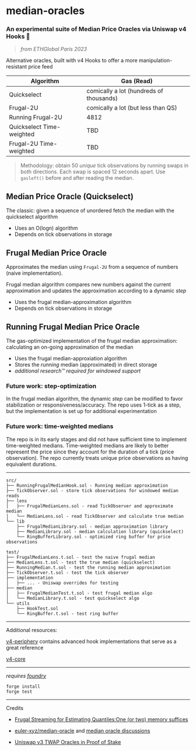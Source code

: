 # median-oracles
### **An experimental suite of Median Price Oracles via Uniswap v4 Hooks 🦄**

> *from ETHGlobal Paris 2023*

Alternative oracles, built with v4 Hooks to offer a more manipulation-resistant price feed

| Algorithm                 | Gas (Read)                              |
|---------------------------|---------------------------------------- |
| Quickselect               | comically a lot (hundreds of thousands) |
| Frugal-2U                 | comically a lot (but less than QS)      |
| Running Frugal-2U         | 4812                                    |
| Quickselect Time-weighted | TBD                                     |
| Frugal-2U Time-weighted   | TBD                                     |

> Methodology: obtain 50 *unique* tick observations by running swaps in both directions. Each swap is spaced 12 seconds apart. Use `gasleft()` before and after reading the median.

## Median Price Oracle (Quickselect)

The classic: given a sequence of unordered fetch the median with the quickselect algorithm

* Uses an O(logn) algorithm
* Depends on tick observations in storage

## Frugal Median Price Oracle

Approximates the median using `Frugal-2U` from a sequence of numbers (naive implementation).

Frugal median algorithm compares new numbers against the current approximation and updates the approximation according to a dynamic *step*

* Uses the frugal median-approximation algorithm
* Depends on tick observations in storage

## Running Frugal Median Price Oracle

The gas-optimized implementation of the frugal median approximation: calculating an on-going approximation of the median

* Uses the frugal median-approxiation algorithm
* Stores the *running* median (approximated) in direct storage
* *additional research™️ required for windowed support* 

### Future work: step-optimization
In the frugal median algorithm, the dynamic *step* can be modified to favor stabilization or responsiveness/accuracy. The repo uses 1-tick as a step, but the implementation is set up for additional experimentation

### Future work: time-weighted medians

The repo is in its early stages and did not have sufficient time to implement time-weighted medians. Time-weighted medians are likely to better represent the price since they account for the duration of a tick (price observation). The repo currently treats unique price observations as having equivalent durations.


---


```
src/
├── RunningFrugalMedianHook.sol - Running median approximation
├── TickObserver.sol - store tick observations for windowed median reads
├── lens
│   ├── FrugalMedianLens.sol - read TickObserver and approximate median
│   └── MedianLens.sol - read TickObserver and calculate true median
└── lib
    ├── FrugalMedianLibrary.sol - median approximation library
    ├── MedianLibrary.sol - median calculation library (quickselect)
    └── RingBufferLibrary.sol - optimized ring buffer for price observations

test/
├── FrugalMedianLens.t.sol - test the naive frugal median
├── MedianLens.t.sol - test the true median (quickselect)
├── RunningMedian.t.sol - test the running median approximation
├── TickObserver.t.sol - test the tick observer
├── implementation
│   ├── ... - Uniswap overrides for testing
├── median
│   ├── FrugalMedianTest.t.sol - test frugal median algo
│   └── MedianLibrary.t.sol - test quickselect algo
└── utils
    ├── HookTest.sol
    └── RingBuffer.t.sol - test ring buffer
```

---

Additional resources:

[v4-periphery](https://github.com/uniswap/v4-periphery) contains advanced hook implementations that serve as a great reference

[v4-core](https://github.com/uniswap/v4-core)

---

*requires [foundry](https://book.getfoundry.sh)*

```
forge install
forge test
```

---

Credits

* [Frugal Streaming for Estimating Quantiles:One (or two)
memory suffices](https://arxiv.org/pdf/1407.1121v1.pdf)

* [euler-xyz/median-oracle](https://github.com/euler-xyz/median-oracle) and [median oracle discussions](https://ethresear.ch/t/median-prices-as-alternative-to-twap-an-optimised-proof-of-concept-analysis-and-simulation/12778)

* [Uniswap v3 TWAP Oracles in Proof of Stake](https://blog.uniswap.org/uniswap-v3-oracles)